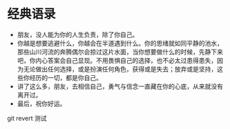# 经典语录

- 朋友，没人能为你的人生负责，除了你自己。
- 你越是想要逃避什么，你越会在半道遇到什么。你的思绪就如同平静的池水，那些山川河流的奔腾偶尔会掠过这片水面，当你想要做什么的时候，先静下来吧，你内心答案会自己显现。不用畏惧自己的选择，也不必太过患得患失，因为无论做出任何选择，或是扮演任何角色，获得或是失去；放弃或是坚持，这些你经历的一切，都是你自己。
- 讲了这么多，朋友，去相信自己，勇气与信念一直藏在你的心底，从来就没有离开过。
- 最后，祝你好运。



git revert 测试
